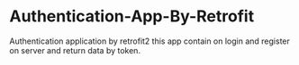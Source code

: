 # Authentication-App-By-Retrofit
Authentication application by retrofit2 this app contain on login and register on server and return data by token.
